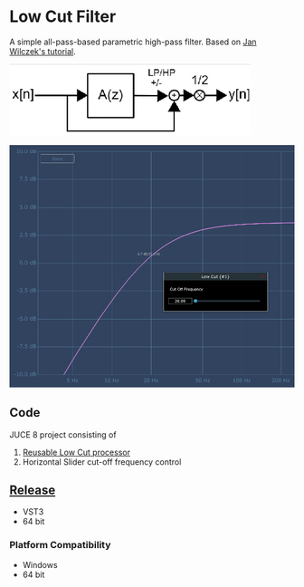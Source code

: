 # Low Cut Filter
 A simple all-pass-based parametric high-pass filter. Based on [Jan Wilczek's tutorial](https://thewolfsound.com/lowpass-highpass-filter-plugin-with-juce/).
 
 ![Signal Chain](https://github.com/ethandjoseph/Low-Cut-Filter/blob/main/hiPassLoPass%20sigChain.png)

![Low Cut screenshot](https://github.com/ethandjoseph/Low-Cut-Filter/blob/main/lowCut%20plugDoc.png)

## Code
JUCE 8 project consisting of
1. [Reusable Low Cut processor](https://github.com/ethandjoseph/Low-Cut-Filter/blob/main/Source/LowCutFilter.h)
2. Horizontal Slider cut-off frequency control

## [Release](https://github.com/ethandjoseph/Gain-Plug/releases/tag/v0.1)
- VST3
- 64 bit

### Platform Compatibility
- Windows
- 64 bit
